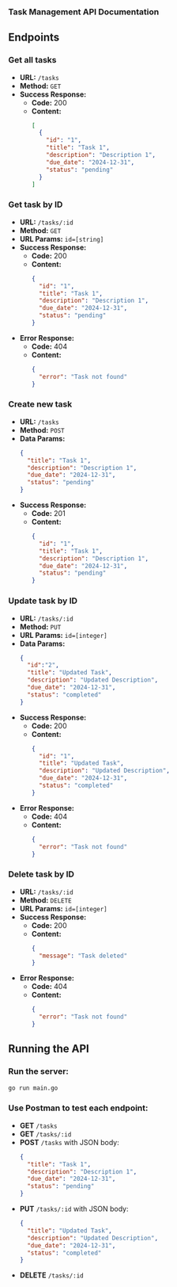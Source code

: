 ### Task Management API Documentation

## Endpoints

### Get all tasks
- **URL:** `/tasks`
- **Method:** `GET`
- **Success Response:**
  - **Code:** 200
  - **Content:** 
    ```json
    [
      {
        "id": "1",
        "title": "Task 1",
        "description": "Description 1",
        "due_date": "2024-12-31",
        "status": "pending"
      }
    ]
    ```

### Get task by ID
- **URL:** `/tasks/:id`
- **Method:** `GET`
- **URL Params:** `id=[string]`
- **Success Response:**
  - **Code:** 200
  - **Content:**
    ```json
    {
      "id": "1",
      "title": "Task 1",
      "description": "Description 1",
      "due_date": "2024-12-31",
      "status": "pending"
    }
    ```
- **Error Response:**
  - **Code:** 404
  - **Content:** 
    ```json
    {
      "error": "Task not found"
    }
    ```

### Create new task
- **URL:** `/tasks`
- **Method:** `POST`
- **Data Params:**
  ```json
  {
    "title": "Task 1",
    "description": "Description 1",
    "due_date": "2024-12-31",
    "status": "pending"
  }
  ```
- **Success Response:**
  - **Code:** 201
  - **Content:** 
    ```json
    {
      "id": "1",
      "title": "Task 1",
      "description": "Description 1",
      "due_date": "2024-12-31",
      "status": "pending"
    }
    ```

### Update task by ID
- **URL:** `/tasks/:id`
- **Method:** `PUT`
- **URL Params:** `id=[integer]`
- **Data Params:**
  ```json
  {
    "id":"2",
    "title": "Updated Task",
    "description": "Updated Description",
    "due_date": "2024-12-31",
    "status": "completed"
  }
  ```
- **Success Response:**
  - **Code:** 200
  - **Content:**
    ```json
    {
      "id": "1",
      "title": "Updated Task",
      "description": "Updated Description",
      "due_date": "2024-12-31",
      "status": "completed"
    }
    ```
- **Error Response:**
  - **Code:** 404
  - **Content:**
    ```json
    {
      "error": "Task not found"
    }
    ```

### Delete task by ID
- **URL:** `/tasks/:id`
- **Method:** `DELETE`
- **URL Params:** `id=[integer]`
- **Success Response:**
  - **Code:** 200
  - **Content:**
    ```json
    {
      "message": "Task deleted"
    }
    ```
- **Error Response:**
  - **Code:** 404
  - **Content:**
    ```json
    {
      "error": "Task not found"
    }
    ```

## Running the API

### Run the server:
```sh
go run main.go
```

### Use Postman to test each endpoint:

- **GET** `/tasks`
- **GET** `/tasks/:id`
- **POST** `/tasks` with JSON body:
  ```json
  {
    "title": "Task 1",
    "description": "Description 1",
    "due_date": "2024-12-31",
    "status": "pending"
  }
  ```
- **PUT** `/tasks/:id` with JSON body:
  ```json
  {
    "title": "Updated Task",
    "description": "Updated Description",
    "due_date": "2024-12-31",
    "status": "completed"
  }
  ```
- **DELETE** `/tasks/:id`